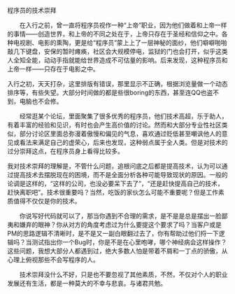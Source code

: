 程序员的技术崇拜

  在入行之前，曾一直将程序员视作一种“上帝”职业，因为他们做着和上帝一样的事情——创造世界，和上帝的不同之处在于，上帝只存在于圣经和信仰之中。各种电视剧、电影的熏陶，更是给“程序员”蒙上上了一层神秘的面纱，他们噼噼啪啪敲几下键盘，安保的暂时瘫痪，社区会大规模停电，监狱的门也会打开，似乎这类人全知全能，动动手指就能给世界造成不可估量的影响。后来发现，这种程序员和上帝一样——只存在于电影之中。

入行之初，天天打杂，这里排版有错误，那里显示不正确，根据浏览量做一个动态排序等，有些失望。大部分时间做的都是些很boring的东西，甚至连QQ也盗不到，电脑也不会修。

  经常逛某个论坛，里面聚集了很多优秀的程序员，他们技术高超，乐于助人，有着丰富的经验和见识，有时也会产生高价值的讨论。然而和大部分专业性社区类似，部分讨论区里面总弥漫着傲慢和偏见的气息，喜欢通过贬低甚至嘲讽他人的意见或看法来满足自己的虚荣心，后来也发现，这种弱点属于全人类。但是对技术的过分崇拜这点，在程序员身上看得比较多。

我对技术崇拜的理解是，不管什么问题，追根问底之后都是提高技术，认为可以通过提高技术去摆脱现在的困境，而不是全面分析各种可能导致现状的原因。一般的论调是这样的，“这样的公司，也没必要呆下去了”，“还是赶快提高自己的技术，赶快离职吧”。技术很重要吗？当然，吃饭的家伙怎么可能不重要呢？但是工作素质值得不仅仅是你的技术。



  你说写好代码就可以了，那当你遇到不合理的需求，是不是是总是摆出一脸鄙夷和嫌弃的眼神？你从对方的角度考虑过为什么要提这个要求了吗？当客户或是PM的思路逻辑不清晰时，是不是又一副白眼翻过去了，你有帮助过他们捋一下逻辑吗？当测试指出你一个Bug时，你是不是在心里咆哮，哪个神经病会这样操作？这些问题，我想大部分人都遇到过，绝大多数人怕是带着不屑和一丁点的骄傲，从心理上俯视那些不会写程序的人。

  技术崇拜没什么不好，只是也不要忽视了其他素质，不然，不仅对个人的职业发展还有生活，都是一种莫大的不幸与悲哀。与诸君共勉。
